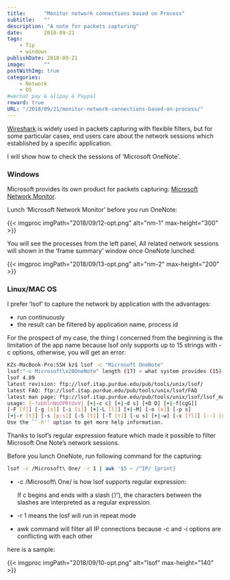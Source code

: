 ```yaml
---
title:      "Monitor network connections based on Process"
subtitle:   ""
description: "A note for packets capturing"
date:       2018-09-21
tags:
    - Tip
    - windows
publishDate: 2018-09-21
image:      ""
postWithImg: true
categories:
    - Network
    - OS
#wechat pay & alipay & Paypal
reward: true
URL: "/2018/09/21/monitor-network-connections-based-on-process/"
---
```

[Wireshark](https://www.wireshark.org/) is widely used in packets capturing with flexible filters, but for some particular cases, end users care about the network sessions which established by a specific application.

I will show how to check the sessions of ‘Microsoft OneNote’.

### Windows

Microsoft provides its own product for packets capturing: [Microsoft Network Monitor](https://www.microsoft.com/en-us/download/4865).

Lunch ‘Microsoft Network Monitor’ before you run OneNote:

{{< imgproc imgPath="2018/09/12-opt.png" alt="nm-1" max-height="300" >}}

You will see the processes from the left panel, All related network sessions will shown in the ‘frame summary’ window once OneNote lunched:

{{< imgproc imgPath="2018/09/13-opt.png" alt="nm-2" max-height="200" >}}

### Linux/MAC OS

I prefer ‘lsof’ to capture the network by application with the advantages:

- run continuously
- the result can be filtered by application name, process id

For the prospect of my case, the thing I concerned from the beginning is the limitation of the app name because lsof only supports up to 15 strings with -c options, otherwise,  you will get an error:

~~~bash
KZs-MacBook-Pro:SSH kz$ lsof -c "Microsoft OneNote"
lsof:"-c Microsoft\x20OneNote" length (17) > what system provides (15)
lsof 4.89
latest revision: ftp://lsof.itap.purdue.edu/pub/tools/unix/lsof/
latest FAQ: ftp://lsof.itap.purdue.edu/pub/tools/unix/lsof/FAQ
latest man page: ftp://lsof.itap.purdue.edu/pub/tools/unix/lsof/lsof_man
usage: [-?abhlnNoOPRtUvV] [+|-c c] [+|-d s] [+D D] [+|-f[cgG]]
[-F [f]] [-g [s]] [-i [i]] [+|-L [l]] [+|-M] [-o [o]] [-p s]
[+|-r [t]] [-s [p:s]] [-S [t]] [-T [t]] [-u s] [+|-w] [-x [fl]] [--] [names]
Use the ``-h'' option to get more help information.
~~~

Thanks to lsof’s regular expression feature which made it possible to filter Microsoft One Note’s network sessions.

Before you lunch OneNote, run following command for the capturing:

~~~bash
lsof -c /Microsoft\ One/ -r 1 | awk '$5 ~ /^IP/ {print}
~~~

- -c /Microsoft\ One/ is how lsof supports regular expression:

    If c begins and ends with a slash (‘/’), the characters between the slashes are interpreted as a regular expression.

- -r 1 means the losf will run in repeat mode
- awk command will filter all IP connections because -c and -i options are conflicting with each other

here is a sample:

{{< imgproc imgPath="2018/09/10-opt.png" alt="lsof" max-height="140" >}}
